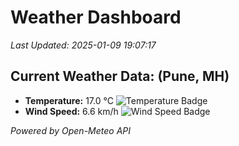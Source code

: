 
# Weather Dashboard

_Last Updated: 2025-01-09 19:07:17_

## Current Weather Data: (Pune, MH)
- **Temperature:** 17.0 °C ![Temperature Badge](https://img.shields.io/badge/Temperature-Low%20Temp-blue)
- **Wind Speed:** 6.6 km/h ![Wind Speed Badge](https://img.shields.io/badge/Wind%20Speed-Low%20Wind-blue)

*Powered by Open-Meteo API*
